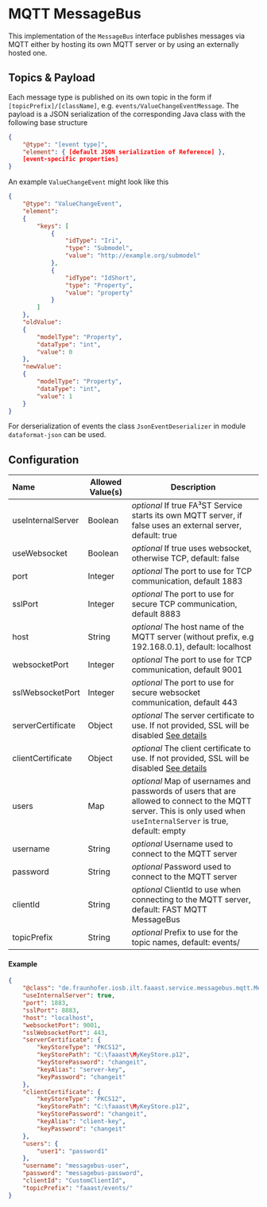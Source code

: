# MQTT MessageBus

This implementation of the `MessageBus` interface publishes messages via MQTT either by hosting its own MQTT server or by using an externally hosted one.

## Topics & Payload

Each message type is published on its own topic in the form if `[topicPrefix]/[className]`, e.g. `events/ValueChangeEventMessage`.
The payload is a JSON serialization of the corresponding Java class with the following base structure

```json
{
	"@type": "[event type]",
	"element": { [default JSON serialization of Reference] },
	[event-specific properties]
}
```

An example `ValueChangeEvent` might look like this
```json
{
    "@type": "ValueChangeEvent",
    "element":
    {
        "keys": [
            {
                "idType": "Iri",
                "type": "Submodel",
                "value": "http://example.org/submodel"
            },
            {
                "idType": "IdShort",
                "type": "Property",
                "value": "property"
            }
        ]
    },
    "oldValue":
    {
        "modelType": "Property",
        "dataType": "int",
        "value": 0
    },
    "newValue":
    {
        "modelType": "Property",
        "dataType": "int",
        "value": 1
    }
}

```

For derserialization of events the class `JsonEventDeserializer` in module `dataformat-json` can be used.



## Configuration


| Name | Allowed Value(s) | Description |
|:--| -- | -- |
| useInternalServer | Boolean | _optional_ If true FA³ST Service starts its own MQTT server, if false uses an external server, default: true |
| useWebsocket | Boolean | _optional_ If true uses websocket, otherwise TCP, default: false |
| port | Integer | _optional_ The port to use for TCP communication, default 1883 |
| sslPort | Integer | _optional_ The port to use for secure TCP communication, default 8883 |
| host | String | _optional_ The host name of the MQTT server (without prefix, e.g 192.168.0.1), default: localhost |
| websocketPort | Integer | _optional_ The port to use for TCP communication, default 9001 | 
| sslWebsocketPort | Integer |   _optional_ The port to use for secure websocket communication, default 443 |
| serverCertificate | Object | _optional_  The server certificate to use. If not provided, SSL will be disabled [See details](#providing-certificates-in-configuration) |
| clientCertificate | Object | _optional_  The client certificate to use. If not provided, SSL will be disabled [See details](#providing-certificates-in-configuration) |
| users | Map | _optional_ Map of usernames and passwords of users that are allowed to connect to the MQTT server. This is only used when `useInternalServer` is true, default: empty |
| username | String | _optional_ Username used to connect to the MQTT server |
| password | String | _optional_ Password used to connect to the MQTT server |
| clientId | String | _optional_ ClientId to use when connecting to the MQTT server, default: FAST MQTT MessageBus |
| topicPrefix | String | _optional_ Prefix to use for the topic names, default: events/ |


#### Example

```json
{
	"@class": "de.fraunhofer.iosb.ilt.faaast.service.messagebus.mqtt.MessageBusMqtt",
	"useInternalServer": true,
	"port": 1883,
	"sslPort": 8883,
	"host": "localhost",
	"websocketPort": 9001,
	"sslWebsocketPort": 443,
	"serverCertificate": {
		"keyStoreType": "PKCS12",
		"keyStorePath": "C:\faaast\MyKeyStore.p12",
		"keyStorePassword": "changeit",
		"keyAlias": "server-key",
		"keyPassword": "changeit"
	},
	"clientCertificate": {
		"keyStoreType": "PKCS12",
		"keyStorePath": "C:\faaast\MyKeyStore.p12",
		"keyStorePassword": "changeit",
		"keyAlias": "client-key",
		"keyPassword": "changeit"
	},
	"users": {
		"user1": "password1"
	},
	"username": "messagebus-user",
	"password": "messagebus-password",
	"clientId": "CustomClientId",
	"topicPrefix": "faaast/events/"
}
```
